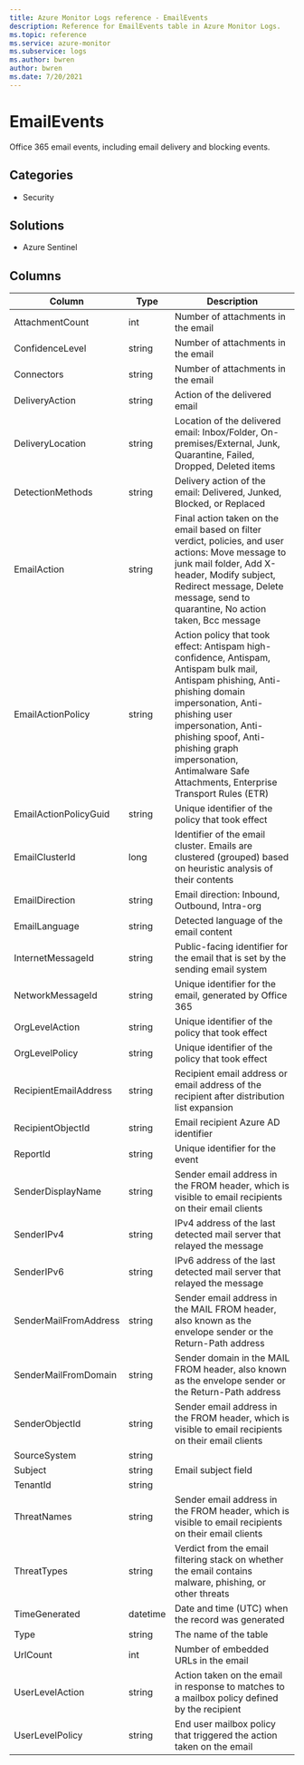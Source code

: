 ```yaml
---
title: Azure Monitor Logs reference - EmailEvents
description: Reference for EmailEvents table in Azure Monitor Logs.
ms.topic: reference
ms.service: azure-monitor
ms.subservice: logs
ms.author: bwren
author: bwren
ms.date: 7/20/2021
---
```


# EmailEvents

 Office 365 email events, including email delivery and blocking events.

## Categories

- Security
## Solutions

- Azure Sentinel




## Columns

|Column|Type|Description|
|---|---|---|
|AttachmentCount|int|Number of attachments in the email|
|ConfidenceLevel|string|Number of attachments in the email|
|Connectors|string|Number of attachments in the email|
|DeliveryAction|string|Action of the delivered email|
|DeliveryLocation|string|Location of the delivered email: Inbox/Folder, On-premises/External, Junk, Quarantine, Failed, Dropped, Deleted items|
|DetectionMethods|string|Delivery action of the email: Delivered, Junked, Blocked, or Replaced|
|EmailAction|string|Final action taken on the email based on filter verdict, policies, and user actions: Move message to junk mail folder, Add X-header, Modify subject, Redirect message, Delete message, send to quarantine, No action taken, Bcc message|
|EmailActionPolicy|string|Action policy that took effect: Antispam high-confidence, Antispam, Antispam bulk mail, Antispam phishing, Anti-phishing domain impersonation, Anti-phishing user impersonation, Anti-phishing spoof, Anti-phishing graph impersonation, Antimalware Safe Attachments, Enterprise Transport Rules (ETR)|
|EmailActionPolicyGuid|string|Unique identifier of the policy that took effect|
|EmailClusterId|long|Identifier of the email cluster. Emails are clustered (grouped) based on heuristic analysis of their contents|
|EmailDirection|string|Email direction: Inbound, Outbound, Intra-org|
|EmailLanguage|string|Detected language of the email content|
|InternetMessageId|string|Public-facing identifier for the email that is set by the sending email system|
|NetworkMessageId|string|Unique identifier for the email, generated by Office 365|
|OrgLevelAction|string|Unique identifier of the policy that took effect|
|OrgLevelPolicy|string|Unique identifier of the policy that took effect|
|RecipientEmailAddress|string|Recipient email address or email address of the recipient after distribution list expansion|
|RecipientObjectId|string|Email recipient Azure AD identifier |
|ReportId|string|Unique identifier for the event|
|SenderDisplayName|string|Sender email address in the FROM header, which is visible to email recipients on their email clients|
|SenderIPv4|string|IPv4 address of the last detected mail server that relayed the message|
|SenderIPv6|string|IPv6 address of the last detected mail server that relayed the message|
|SenderMailFromAddress|string|Sender email address in the MAIL FROM header, also known as the envelope sender or the Return-Path address|
|SenderMailFromDomain|string|Sender domain in the MAIL FROM header, also known as the envelope sender or the Return-Path address|
|SenderObjectId|string|Sender email address in the FROM header, which is visible to email recipients on their email clients|
|SourceSystem|string||
|Subject|string|Email subject field|
|TenantId|string||
|ThreatNames|string|Sender email address in the FROM header, which is visible to email recipients on their email clients|
|ThreatTypes|string|Verdict from the email filtering stack on whether the email contains malware, phishing, or other threats|
|TimeGenerated|datetime|Date and time (UTC) when the record was generated|
|Type|string|The name of the table|
|UrlCount|int|Number of embedded URLs in the email|
|UserLevelAction|string|Action taken on the email in response to matches to a mailbox policy defined by the recipient|
|UserLevelPolicy|string|End user mailbox policy that triggered the action taken on the email|

